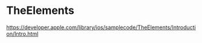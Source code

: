 # TheElements
https://developer.apple.com/library/ios/samplecode/TheElements/Introduction/Intro.html
